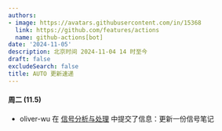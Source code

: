 ```yaml
---
authors:
- image: https://avatars.githubusercontent.com/in/15368
  link: https://github.com/features/actions
  name: github-actions[bot]
date: '2024-11-05'
description: 北京时间 2024-11-04 14 时至今
draft: false
excludeSearch: false
title: AUTO 更新速递
---
```


#### 周二 (11.5)

- oliver-wu 在 [信号分析与处理](https://github.com/HITSZ-OpenAuto/AUTO2005) 中提交了信息：更新一份信号笔记

